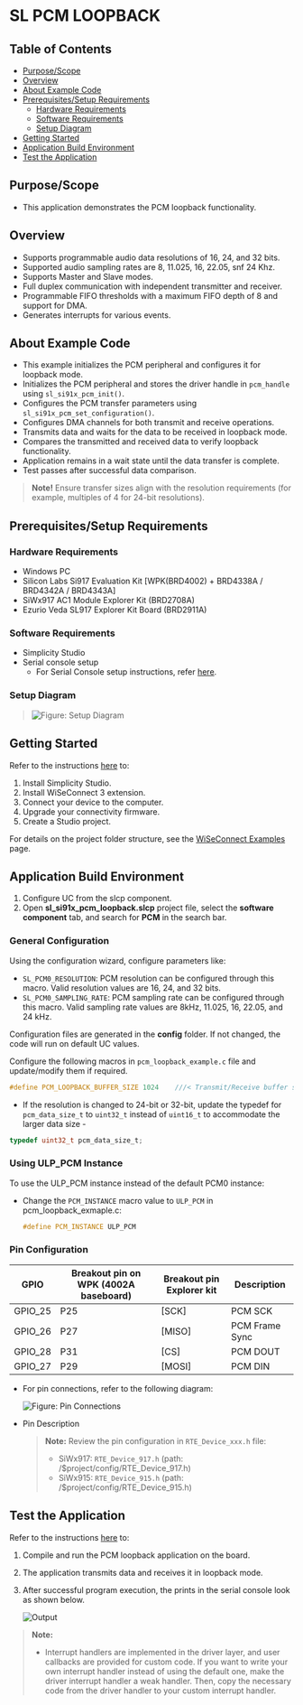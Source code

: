 # SL PCM LOOPBACK

## Table of Contents

- [Purpose/Scope](#purposescope)
- [Overview](#overview)
- [About Example Code](#about-example-code)
- [Prerequisites/Setup Requirements](#prerequisitessetup-requirements)
  - [Hardware Requirements](#hardware-requirements)
  - [Software Requirements](#software-requirements)
  - [Setup Diagram](#setup-diagram)
- [Getting Started](#getting-started)
- [Application Build Environment](#application-build-environment)
- [Test the Application](#test-the-application)

## Purpose/Scope

- This application demonstrates the PCM loopback functionality.

## Overview

- Supports programmable audio data resolutions of 16, 24, and 32 bits.
- Supported audio sampling rates are 8, 11.025, 16, 22.05, snf 24 Khz.
- Supports Master and Slave modes.
- Full duplex communication with independent transmitter and receiver.
- Programmable FIFO thresholds with a maximum FIFO depth of 8 and support for DMA.
- Generates interrupts for various events.

## About Example Code

- This example initializes the PCM peripheral and configures it for loopback mode.
- Initializes the PCM peripheral and stores the driver handle in `pcm_handle` using `sl_si91x_pcm_init()`.
- Configures the PCM transfer parameters using `sl_si91x_pcm_set_configuration()`.
- Configures DMA channels for both transmit and receive operations.
- Transmits data and waits for the data to be received in loopback mode.
- Compares the transmitted and received data to verify loopback functionality.
- Application remains in a wait state until the data transfer is complete.
- Test passes after successful data comparison.

>**Note!**
>Ensure transfer sizes align with the resolution requirements (for example, multiples of 4 for 24-bit resolutions).

## Prerequisites/Setup Requirements

### Hardware Requirements

- Windows PC
- Silicon Labs Si917 Evaluation Kit [WPK(BRD4002) + BRD4338A / BRD4342A / BRD4343A]
- SiWx917 AC1 Module Explorer Kit (BRD2708A)
- Ezurio Veda SL917 Explorer Kit Board (BRD2911A)

### Software Requirements

- Simplicity Studio
- Serial console setup
  - For Serial Console setup instructions, refer [here](https://docs.silabs.com/wiseconnect/latest/wiseconnect-developers-guide-developing-for-silabs-hosts/#console-input-and-output).

### Setup Diagram

>![Figure: Setup Diagram](resources/readme/setupdiagram.png)

## Getting Started

Refer to the instructions [here](https://docs.silabs.com/wiseconnect/latest/wiseconnect-getting-started/) to:

1. Install Simplicity Studio.
2. Install WiSeConnect 3 extension.
3. Connect your device to the computer.
4. Upgrade your connectivity firmware.
5. Create a Studio project.

For details on the project folder structure, see the [WiSeConnect Examples](https://docs.silabs.com/wiseconnect/latest/wiseconnect-examples/#example-folder-structure) page.

## Application Build Environment

1. Configure UC from the slcp component.
2. Open **sl_si91x_pcm_loopback.slcp** project file, select the **software component** tab, and search for **PCM** in the search bar.


### General Configuration

Using the configuration wizard, configure parameters like:

- `SL_PCM0_RESOLUTION`: PCM resolution can be configured through this macro. Valid resolution values are 16, 24, and 32 bits.
- `SL_PCM0_SAMPLING_RATE`: PCM sampling rate can be configured through this macro. Valid sampling rate values are 8kHz, 11.025, 16, 22.05, and 24 kHz.

Configuration files are generated in the **config** folder. If not changed, the code will run on default UC values.

Configure the following macros in `pcm_loopback_example.c` file and update/modify them if required.

  ```C
  #define PCM_LOOPBACK_BUFFER_SIZE 1024    ///< Transmit/Receive buffer size
  ```

- If the resolution is changed to 24-bit or 32-bit, update the typedef for `pcm_data_size_t` to `uint32_t` instead of `uint16_t` to accommodate the larger data size - 
 ```C
 typedef uint32_t pcm_data_size_t;
 ```

### Using ULP_PCM Instance

To use the ULP_PCM instance instead of the default PCM0 instance:

- Change the `PCM_INSTANCE` macro value to `ULP_PCM` in pcm_loopback_exmaple.c:
  ```C
  #define PCM_INSTANCE ULP_PCM
  ```

### Pin Configuration

|   GPIO    | Breakout pin on WPK (4002A baseboard) | Breakout pin Explorer kit |  Description     |
| ----------| --------------------------------------|-------------------------- | ---------------- |
| GPIO_25   |         P25                           |          [SCK]            | PCM SCK          |
| GPIO_26   |         P27                           |          [MISO]           | PCM Frame Sync        |
| GPIO_28   |         P31                           |          [CS]             | PCM DOUT         |
| GPIO_27   |         P29                           |          [MOSI]           | PCM DIN          |

- For pin connections, refer to the following diagram:

  ![Figure: Pin Connections](resources/readme/image505d.png)

- Pin Description

  >**Note:** Review the pin configuration in `RTE_Device_xxx.h` file:
  > - SiWx917: `RTE_Device_917.h` (path: /$project/config/RTE_Device_917.h)
  > - SiWx915: `RTE_Device_915.h` (path: /$project/config/RTE_Device_915.h)

## Test the Application

Refer to the instructions [here](https://docs.silabs.com/wiseconnect/latest/wiseconnect-getting-started/) to:

1. Compile and run the PCM loopback application on the board.
2. The application transmits data and receives it in loopback mode.
3. After successful program execution, the prints in the serial console look as shown below.

   ![Output](resources/readme/loopback_output.png)

> **Note:**
>
> - Interrupt handlers are implemented in the driver layer, and user callbacks are provided for custom code. If you want to write your own interrupt handler instead of using the default one, make the driver interrupt handler a weak handler. Then, copy the necessary code from the driver handler to your custom interrupt handler.
